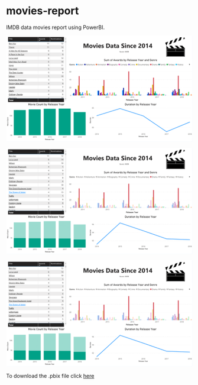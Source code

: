 # movies-report

IMDB data movies report using PowerBI.


![Report Overview](./movies-report.png)

![](./movies-report-1.png)

![](./movies-report-1.png)


To download the .pbix file click [here](./movies-report.pbix)
